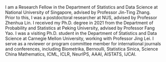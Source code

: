 I am a Research Fellow in the Department of Statistics and Data Science at National University of Singapore, advised by Professor Jin-Ting Zhang. Prior to this, I was a postdoctoral researcher at NUS, advised by Professor Zhenhua Lin. I received my Ph.D. degree in 2021 from the Department of Probability and Statistics at Peking University, advised by Professor Fang Yao. I was a visiting Ph.D. student in the Department of Statistics and Data Science at Carnegie Mellon University, working with Professor Jing Lei. I serve as a reviewer or program committee member for international journals and conferences, including Biometrika, Bernoulli, Statistica Sinica, Science China Mathematics, ICML, ICLR, NeurIPS, AAAI, AISTATS, IJCAI.
